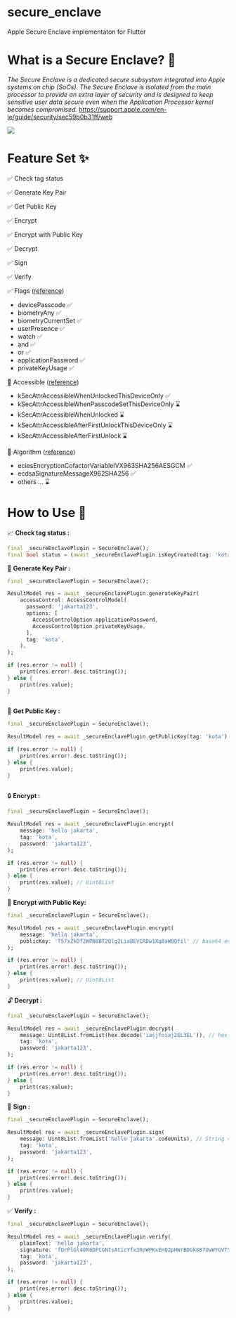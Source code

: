 # secure_enclave

Apple Secure Enclave implementaton for Flutter

# What is a Secure Enclave? 👮
*The Secure Enclave is a dedicated secure subsystem integrated into Apple systems on chip (SoCs). The Secure Enclave is isolated from the main processor to provide an extra layer of security and is designed to keep sensitive user data secure even when the Application Processor kernel becomes compromised.* https://support.apple.com/en-ie/guide/security/sec59b0b31ff/web

[![](https://help.apple.com/assets/6026E7D7748ADA67B165542D/6026E7DA748ADA67B1655435/en_GB/388d8f7e1d4dd8c22d85c87ca9d01622.png)](https://help.apple.com/assets/6026E7D7748ADA67B165542D/6026E7DA748ADA67B1655435/en_GB/388d8f7e1d4dd8c22d85c87ca9d01622.png)

# Feature Set ✨

✅ Check tag status 

✅ Generate Key Pair 

✅ Get Public Key

✅ Encrypt

✅ Encrypt with Public Key

✅ Decrypt

✅ Sign

✅ Verify

✅ Flags ([reference](https://developer.apple.com/documentation/security/secaccesscontrolcreateflags "reference"))
- devicePasscode ✅
- biometryAny ✅
- biometryCurrentSet ✅
- userPresence ✅
- watch ✅
- and ✅
- or ✅
- applicationPassword ✅
- privateKeyUsage ✅

🚧 Accessible ([reference](https://developer.apple.com/documentation/security/keychain_services/keychain_items/item_attribute_keys_and_values "reference"))
- kSecAttrAccessibleWhenUnlockedThisDeviceOnly ✅
- kSecAttrAccessibleWhenPasscodeSetThisDeviceOnly ⌛
- kSecAttrAccessibleWhenUnlocked ⌛
- kSecAttrAccessibleAfterFirstUnlockThisDeviceOnly ⌛
- kSecAttrAccessibleAfterFirstUnlock ⌛

🚧 Algorithm ([reference](https://developer.apple.com/documentation/security/seckeyalgorithm "reference"))
- eciesEncryptionCofactorVariableIVX963SHA256AESGCM ✅
- ecdsaSignatureMessageX962SHA256 ✅
- others ... ⌛

# How to Use 🚀

📈 **Check tag status :**
```dart
final _secureEnclavePlugin = SecureEnclave();
final bool status = (await _secureEnclavePlugin.isKeyCreated(tag: 'kota')).value;
```

🔑 **Generate Key Pair :**
```dart
final _secureEnclavePlugin = SecureEnclave();

ResultModel res = await _secureEnclavePlugin.generateKeyPair(
    accessControl: AccessControlModel(
      password: 'jakarta123',
      options: [
        AccessControlOption.applicationPassword,
        AccessControlOption.privateKeyUsage,
      ],
      tag: 'kota',
    ),
);

if (res.error != null) {
	print(res.error!.desc.toString());
} else {
	print(res.value);
}
 
```

📢 **Get Public Key :**
```dart
final _secureEnclavePlugin = SecureEnclave();

ResultModel res = await _secureEnclavePlugin.getPublicKey(tag: 'kota');

if (res.error != null) {
	print(res.error!.desc.toString());
} else {
	print(res.value);
}
 
```

🔒 **Encrypt :**
```dart
final _secureEnclavePlugin = SecureEnclave();

ResultModel res = await _secureEnclavePlugin.encrypt(
    message: 'hello jakarta',
    tag: 'kota',
    password: 'jakarta123',
);

if (res.error != null) {
	print(res.error!.desc.toString());
} else {
	print(res.value); // Uint8List
}
```

🔐 **Encrypt with Public Key:**
```dart
final _secureEnclavePlugin = SecureEnclave();

ResultModel res = await _secureEnclavePlugin.encrypt(
    message: 'hello jakarta',
    publicKey: 'T57xZkDf2WPN8BT2Qlg2LiaBEVCRDw1Xq8aWQQfil' // base64 encode
);

if (res.error != null) {
	print(res.error!.desc.toString());
} else {
	print(res.value); // Uint8List
}
```

🔓 **Decrypt :**
```dart
final _secureEnclavePlugin = SecureEnclave();

ResultModel res = await _secureEnclavePlugin.decrypt(
    message: Uint8List.fromList(hex.decode('iasjfoiaj2EL3EL')), // hex => Uint8List
    tag: 'kota',
    password: 'jakarta123',
);

if (res.error != null) {
	print(res.error!.desc.toString());
} else {
	print(res.value);
}
```

🔏 **Sign :**
```dart
final _secureEnclavePlugin = SecureEnclave();

ResultModel res = await _secureEnclavePlugin.sign(
    message: Uint8List.fromList('hello jakarta'.codeUnits), // String => Uint8List
    tag: 'kota',
    password: 'jakarta123',
);

if (res.error != null) {
	print(res.error!.desc.toString());
} else {
	print(res.value);
}
```

✅ **Verify :**
```dart
final _secureEnclavePlugin = SecureEnclave();

ResultModel res = await _secureEnclavePlugin.verify(
	plainText: 'hello jakarta',
    signature: 'fDrPlGl48R8DPCGNTsAticYfx3RoWPKxEHQ2pHWrBDGk887UwWYGVTSSUj6LciietChBULEs ',
    tag: 'kota',
    password: 'jakarta123',
);

if (res.error != null) {
	print(res.error!.desc.toString());
} else {
	print(res.value);
}
```


